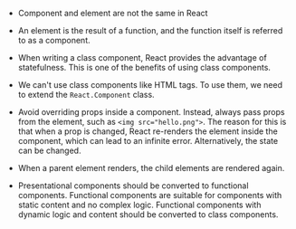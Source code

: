- Component and element are not the same in React
- An element is the result of a function, and the function itself is referred to as a component.
- When writing a class component, React provides the advantage of statefulness. This is one of the benefits of using class components.

- We can't use class components like HTML tags. To use them, we need to extend the `React.Component` class.
- Avoid overriding props inside a component. Instead, always pass props from the element, such as `<img src="hello.png">`. The reason for this is that when a prop is changed, React re-renders the element inside the component, which can lead to an infinite error. Alternatively, the state can be changed.
- When a parent element renders, the child elements are rendered again.

- Presentational components should be converted to functional components. Functional components are suitable for components with static content and no complex logic. Functional components with dynamic logic and content should be converted to class components.
